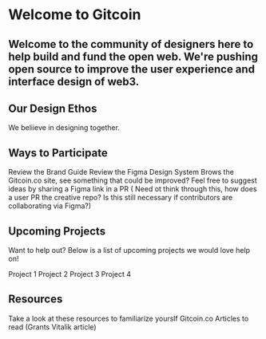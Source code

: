 

# Welcome to Gitcoin


## Welcome to the community of designers here to help build and fund the open web. We're pushing open source to improve the user experience and interface design of web3.


## Our Design Ethos

We beliieve in designing together.


## Ways to Participate
Review the Brand Guide
Review the Figma Design System
Brows the Gitcoin.co site, see something that could be improved? Feel free to suggest ideas by sharing a Figma link in a PR
( Need ot think through this, how does a user PR the creative repo? Is this still necessary if contributors are collaborating via Figma?)

## Upcoming Projects
Want to help out? Below is a list of upcoming projects we would love help on!

Project 1
Project 2
Project 3
Project 4

## Resources
Take a look at these resources to familiarize yourslf
Gitcoin.co
Articles to read (Grants Vitalik article)
